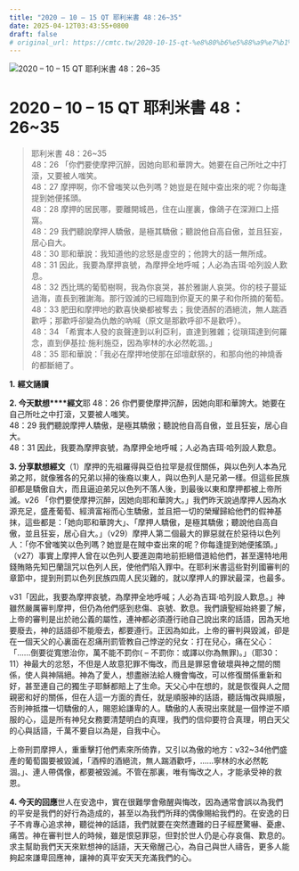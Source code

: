 ```yaml
---
title: "2020 – 10 – 15 QT 耶利米書 48：26~35"
date: 2025-04-12T03:43:55+0800
draft: false
# original_url: https://cmtc.tw/2020-10-15-qt-%e8%80%b6%e5%88%a9%e7%b1%b3%e6%9b%b8-48%ef%bc%9a2635
---
```


![2020 – 10 – 15 QT 耶利米書 48：26~35](/images/qt.jpg   "2020 – 10 – 15 QT 耶利米書 48：26~35")

# 2020 – 10 – 15 QT 耶利米書 48：26~35

> 耶利米書 48：26~35  
> 48：26 「你們要使摩押沉醉，因她向耶和華誇大。她要在自己所吐之中打滾，又要被人嗤笑。  
> 48：27 摩押啊，你不曾嗤笑以色列嗎？她豈是在賊中查出來的呢？你每逢提到她便搖頭。  
> 48：28 摩押的居民哪，要離開城邑，住在山崖裏，像鴿子在深淵口上搭窩。  
> 48：29 我們聽說摩押人驕傲，是極其驕傲；聽說他自高自傲，並且狂妄，居心自大。  
> 48：30 耶和華說：我知道他的忿怒是虛空的；他誇大的話一無所成。  
> 48：31 因此，我要為摩押哀號，為摩押全地呼喊；人必為吉珥‧哈列設人歎息。  
> 48：32 西比瑪的葡萄樹啊，我為你哀哭，甚於雅謝人哀哭。你的枝子蔓延過海，直長到雅謝海。那行毀滅的已經臨到你夏天的果子和你所摘的葡萄。  
> 48：33 肥田和摩押地的歡喜快樂都被奪去；我使酒醡的酒絕流，無人踹酒歡呼；那歡呼卻變為仇敵的吶喊（原文是那歡呼卻不是歡呼）。  
> 48：34 「希實本人發的哀聲達到以利亞利，直達到雅雜；從瑣珥達到何羅念，直到伊基拉‧施利施亞，因為寧林的水必然乾涸。」  
> 48：35 耶和華說：「我必在摩押地使那在邱壇獻祭的，和那向他的神燒香的都斷絕了。

**1.** **經文誦讀**

**2. 今天默想****經文**耶 48：26 你們要使摩押沉醉，因她向耶和華誇大。她要在自己所吐之中打滾，又要被人嗤笑。  
48：29 我們聽說摩押人驕傲，是極其驕傲；聽說他自高自傲，並且狂妄，居心自大。  
48：31 因此，我要為摩押哀號，為摩押全地呼喊；人必為吉珥‧哈列設人歎息。

**3. 分享默想經文**（1）摩押的先祖羅得與亞伯拉罕是叔侄關係，與以色列人本為兄弟之邦，就像雅各的兄弟以掃的後裔以東人，與以色列人是兄弟一樣。但這些民族卻都是驕傲自大，而且逼迫弟兄以色列不落人後，到最後以東和摩押都被上帝所滅。v26 「你們要使摩押沉醉，因她向耶和華誇大。」我們昨天說過摩押人因為水源充足，盛產葡萄、經濟富裕而心生驕傲，並且把一切的榮耀歸給他們的假神基抹，這些都是：「她向耶和華誇大」、「摩押人驕傲，是極其驕傲；聽說他自高自傲，並且狂妄，居心自大。」（v29）摩押人第二個最大的罪惡就在於惡待以色列人：「你不曾嗤笑以色列嗎？她豈是在賊中查出來的呢？你每逢提到她便搖頭。」（v27）事實上摩押人曾在以色列人要進迦南地前拒絕借道給他們，甚至還特地用錢賄賂先知巴蘭詛咒以色列人民，使他們陷入罪中。在耶利米書這些對列國審判的章節中，提到刑罰以色列民族四周人民災難的，就以摩押人的罪狀最深，也最多。

v31「因此，我要為摩押哀號，為摩押全地呼喊；人必為吉珥‧哈列設人歎息。」神雖然嚴厲審判摩押，但仍為他們感到悲傷、哀號、歎息。我們讀聖經始終要了解，上帝的審判是出於祂公義的屬性，連神都必須遵行祂自己說出來的話語，因為天地要廢去，神的話語卻不能廢去，都要遵行。正因為如此，上帝的審判與毀滅，卻是在一個天父的心裏面在忍痛刑罰管教自己悖逆的兒女：打在兒心，痛在父心：「……倒要從寬懲治你，萬不能不罰你( – 不罰你：或譯以你為無罪)。」（耶30：11）神最大的忿怒，不但是人故意犯罪不悔改，而且是罪惡會破壞與神之間的關係，使人與神隔絕。神為了愛人，想盡辦法給人機會悔改，可以修復關係重新和好，甚至連自己的獨生子耶穌都賠上了生命。天父心中在想的，就是恢復與人之間親密和好的關係，但在人這一方面的責任，就是順服神的話語，聽話悔改與順服，否則神抵擋一切驕傲的人，賜恩給謙卑的人。驕傲的人表現出來就是一個悖逆不順服的心，這是所有神兒女務要清楚明白的真理，我們的信仰要符合真理，明白天父的心與話語，千萬不要自以為是，自我中心。

上帝刑罰摩押人，重重擊打他們素來所倚靠，又引以為傲的地方：v32~34他們盛產的葡萄園要被毀滅，「酒榨的酒絕流，無人踹酒歡呼，……寧林的水必然乾涸。」、連人帶偶像，都要被毀滅。不管在那裏，唯有悔改之人，才能承受神的救恩。

**4. 今天的回應**世人在安逸中，實在很難學會儆醒與悔改，因為通常會誤以為我們的平安是我們的好行為造成的，甚至以為我們所拜的偶像賜給我們的。在安逸的日子不肯專心追求神，聽從神的話語，我們就要在突然遭難的日子經歷驚嚇、憂慮、痛苦。神在審判世人的時候，雖是恨惡罪惡，但對於世人仍是心存哀傷、歎息的。求主幫助我們天天來默想神的話語，天天儆醒己心，為自己與世人禱告，更多人能夠起來謙卑回應神，讓神的真平安天天充滿我們的心。